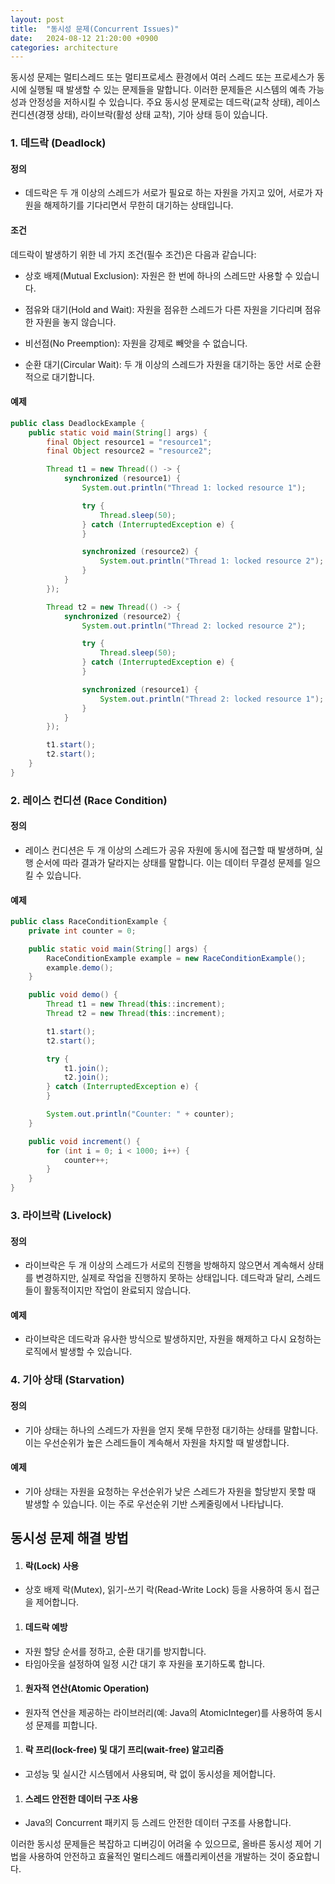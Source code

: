 ```yaml
---
layout: post
title:  "동시성 문제(Concurrent Issues)"
date:   2024-08-12 21:20:00 +0900
categories: architecture
---
```


동시성 문제는 멀티스레드 또는 멀티프로세스 환경에서 여러 스레드 또는 프로세스가 동시에 실행될 때 발생할 수 있는 문제들을 말합니다. 이러한 문제들은 시스템의 예측 가능성과 안정성을 저하시킬 수 있습니다. 주요 동시성 문제로는 데드락(교착 상태), 레이스 컨디션(경쟁 상태), 라이브락(활성 상태 교착), 기아 상태 등이 있습니다.

### 1. 데드락 (Deadlock)
#### 정의
* 데드락은 두 개 이상의 스레드가 서로가 필요로 하는 자원을 가지고 있어, 서로가 자원을 해제하기를 기다리면서 무한히 대기하는 상태입니다.

#### 조건
데드락이 발생하기 위한 네 가지 조건(필수 조건)은 다음과 같습니다:

* 상호 배제(Mutual Exclusion): 자원은 한 번에 하나의 스레드만 사용할 수 있습니다.

* 점유와 대기(Hold and Wait): 자원을 점유한 스레드가 다른 자원을 기다리며 점유한 자원을 놓지 않습니다.

* 비선점(No Preemption): 자원을 강제로 빼앗을 수 없습니다.

* 순환 대기(Circular Wait): 두 개 이상의 스레드가 자원을 대기하는 동안 서로 순환적으로 대기합니다.

#### 예제
```java
public class DeadlockExample {
    public static void main(String[] args) {
        final Object resource1 = "resource1";
        final Object resource2 = "resource2";

        Thread t1 = new Thread(() -> {
            synchronized (resource1) {
                System.out.println("Thread 1: locked resource 1");

                try {
                    Thread.sleep(50);
                } catch (InterruptedException e) {
                }

                synchronized (resource2) {
                    System.out.println("Thread 1: locked resource 2");
                }
            }
        });

        Thread t2 = new Thread(() -> {
            synchronized (resource2) {
                System.out.println("Thread 2: locked resource 2");

                try {
                    Thread.sleep(50);
                } catch (InterruptedException e) {
                }

                synchronized (resource1) {
                    System.out.println("Thread 2: locked resource 1");
                }
            }
        });

        t1.start();
        t2.start();
    }
}
```

### 2. 레이스 컨디션 (Race Condition)
#### 정의
* 레이스 컨디션은 두 개 이상의 스레드가 공유 자원에 동시에 접근할 때 발생하며, 실행 순서에 따라 결과가 달라지는 상태를 말합니다. 이는 데이터 무결성 문제를 일으킬 수 있습니다.

#### 예제
```java
public class RaceConditionExample {
    private int counter = 0;

    public static void main(String[] args) {
        RaceConditionExample example = new RaceConditionExample();
        example.demo();
    }

    public void demo() {
        Thread t1 = new Thread(this::increment);
        Thread t2 = new Thread(this::increment);

        t1.start();
        t2.start();

        try {
            t1.join();
            t2.join();
        } catch (InterruptedException e) {
        }

        System.out.println("Counter: " + counter);
    }

    public void increment() {
        for (int i = 0; i < 1000; i++) {
            counter++;
        }
    }
}
```

### 3. 라이브락 (Livelock)
#### 정의
* 라이브락은 두 개 이상의 스레드가 서로의 진행을 방해하지 않으면서 계속해서 상태를 변경하지만, 실제로 작업을 진행하지 못하는 상태입니다. 데드락과 달리, 스레드들이 활동적이지만 작업이 완료되지 않습니다.

#### 예제
* 라이브락은 데드락과 유사한 방식으로 발생하지만, 자원을 해제하고 다시 요청하는 로직에서 발생할 수 있습니다.

### 4. 기아 상태 (Starvation)
#### 정의
* 기아 상태는 하나의 스레드가 자원을 얻지 못해 무한정 대기하는 상태를 말합니다. 이는 우선순위가 높은 스레드들이 계속해서 자원을 차지할 때 발생합니다.

#### 예제
* 기아 상태는 자원을 요청하는 우선순위가 낮은 스레드가 자원을 할당받지 못할 때 발생할 수 있습니다. 이는 주로 우선순위 기반 스케줄링에서 나타납니다.

## 동시성 문제 해결 방법
1. #### 락(Lock) 사용
* 상호 배제 락(Mutex), 읽기-쓰기 락(Read-Write Lock) 등을 사용하여 동시 접근을 제어합니다.

1. #### 데드락 예방
* 자원 할당 순서를 정하고, 순환 대기를 방지합니다.
* 타임아웃을 설정하여 일정 시간 대기 후 자원을 포기하도록 합니다.

1. #### 원자적 연산(Atomic Operation)
* 원자적 연산을 제공하는 라이브러리(예: Java의 AtomicInteger)를 사용하여 동시성 문제를 피합니다.

1. #### 락 프리(lock-free) 및 대기 프리(wait-free) 알고리즘
* 고성능 및 실시간 시스템에서 사용되며, 락 없이 동시성을 제어합니다.

1. #### 스레드 안전한 데이터 구조 사용
* Java의 Concurrent 패키지 등 스레드 안전한 데이터 구조를 사용합니다.

이러한 동시성 문제들은 복잡하고 디버깅이 어려울 수 있으므로, 올바른 동시성 제어 기법을 사용하여 안전하고 효율적인 멀티스레드 애플리케이션을 개발하는 것이 중요합니다.